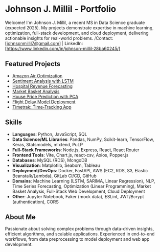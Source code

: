 # Johnson J. Millil - Portfolio

Welcome! I'm Johnson J. Millil, a recent MS in Data Science graduate (expected 2025). My projects demonstrate expertise in machine learning, optimization, full-stack development, and cloud deployment, delivering actionable insights for real-world problems. /Contact: [johnsonmillil7@gmail.com] | LinkedIn: [https://www.linkedin.com/in/johnson-millil-28ba60245/]

## Featured Projects
- [Amazon Air Optimization](#amazon-air-optimization)
- [Sentiment Analysis with LSTM](#sentiment-analysis)
- [Hospital Revenue Forecasting](#time-series-forecasting)
- [Market Basket Analysis](#market-basket-analysis)
- [House Price Prediction with PCA](#pca-linear-regression)
- [Flight Delay Model Deployment](#ml-deployment)
- [Timetrak: Time-Tracking App](#timetrak)

## Skills
- **Languages**: Python, JavaScript, SQL
- **Data Science/ML Libraries**: Pandas, NumPy, Scikit-learn, TensorFlow, Keras, Statsmodels, mlxtend, PuLP
- **Full-Stack Frameworks**: Node.js, Express, React, React Router
- **Frontend Tools**: Vite, Chart.js, react-csv, Axios, Popper.js
- **Databases**: MySQL (RDS), MongoDB
- **Visualization**: Matplotlib, Seaborn, Tableau
- **Deployment/DevOps**: Docker, FastAPI, AWS (EC2, RDS, S3, Elastic Beanstalk/Lambda), GitLab CI/CD, GitHub
- **Domains**: Machine Learning (LSTM, SARIMA, Linear Regression), NLP, Time Series Forecasting, Optimization (Linear Programming), Market Basket Analysis, Full-Stack Web Development, Cloud Deployment
- **Other**: Jupyter Notebook, Faker (mock data), ESLint, JWT/Bcrypt (authentication), CORS

## About Me
Passionate about solving complex problems through data-driven insights, efficient algorithms, and scalable applications. Experienced in end-to-end workflows, from data preprocessing to model deployment and web app development.
